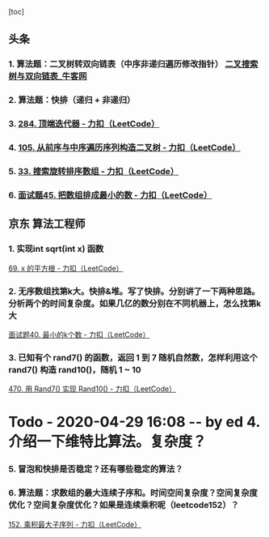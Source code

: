 [toc]

## 头条

### 1. 算法题：二叉树转双向链表（中序非递归遍历修改指针） [二叉搜索树与双向链表_牛客网](https://www.nowcoder.com/practice/947f6eb80d944a84850b0538bf0ec3a5?tpId=13&tqId=11179&rp=1&ru=%2Fta%2Fcoding-interviews&qru=%2Fta%2Fcoding-interviews%2Fquestion-ranking&tPage=2)

### 2. 算法题：快排（递归 + 非递归）

### 3. [284. 顶端迭代器 - 力扣（LeetCode）](https://leetcode-cn.com/problems/peeking-iterator/)

### 4. [105. 从前序与中序遍历序列构造二叉树 - 力扣（LeetCode）](https://leetcode-cn.com/problems/construct-binary-tree-from-preorder-and-inorder-traversal/)

### 5. [33. 搜索旋转排序数组 - 力扣（LeetCode）](https://leetcode-cn.com/problems/search-in-rotated-sorted-array/)

### 6. [面试题45. 把数组排成最小的数 - 力扣（LeetCode）](https://leetcode-cn.com/problems/ba-shu-zu-pai-cheng-zui-xiao-de-shu-lcof/)

##  京东 算法工程师
### 1. 实现int sqrt(int x) 函数

[69. x 的平方根 - 力扣（LeetCode）](https://leetcode-cn.com/problems/sqrtx/submissions/)

### 2. 无序数组找第k大。快排&堆。写了快排。分别讲了一下两种思路。分析两个的时间复杂度。如果几亿的数分别在不同机器上，怎么找第k大

[面试题40. 最小的k个数 - 力扣（LeetCode）](https://leetcode-cn.com/problems/zui-xiao-de-kge-shu-lcof/)

### 3. 已知有个 rand7() 的函数，返回 1 到 7 随机自然数，怎样利用这个 rand7() 构造 rand10()，随机 1 ~ 10

[470. 用 Rand7() 实现 Rand10() - 力扣（LeetCode）](https://leetcode-cn.com/problems/implement-rand10-using-rand7/)

# Todo - 2020-04-29 16:08 -- by ed 4. 介绍一下维特比算法。复杂度？

### 5. 冒泡和快排是否稳定？还有哪些稳定的算法？

### 6. 算法题：求数组的最大连续子序和。时间空间复杂度？空间复杂度优化？空间复杂度优化？如果是连续乘积呢（leetcode152）？

[152. 乘积最大子序列 - 力扣（LeetCode）](https://leetcode-cn.com/problems/maximum-product-subarray/submissions/) 

